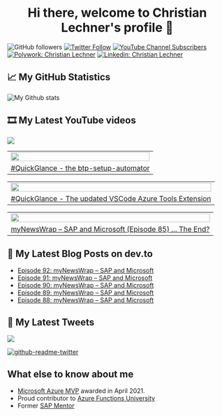 <h1 align="center">
 Hi there, welcome to Christian Lechner's profile 🤘
</h1>

![GitHub followers](https://img.shields.io/github/followers/lechnerc77?style=social)
[![Twitter Follow](https://img.shields.io/twitter/follow/lechnerc77?style=social&link=https://twitter.com/lechnerc77)](https://twitter.com/lechnerc77)
[![YouTube Channel Subscribers](https://img.shields.io/youtube/channel/subscribers/UCeaAZSNyP3MbyGe_1KKZADA?style=social&link=https://www.youtube.com/c/ChristianLechner77?sub_confirmation=1)](https://www.youtube.com/c/ChristianLechner77?sub_confirmation=1)
[![Polywork: Christian Lechner](https://img.shields.io/badge/Polywork-543DE0?style=flat-square&logo=polywork&logoColor=black&link=https://www.polywork.com/lechnerc77/)](https://www.polywork.com/lechnerc77)
[![Linkedin: Christian Lechner](https://img.shields.io/badge/-Christian%20Lechner-blue?style=flat-square&logo=Linkedin&logoColor=white&link=https://www.linkedin.com/in/christian-lechner-963b7017/)](https://www.linkedin.com/in/christian-lechner-963b7017/)

## 📈 My GitHub Statistics

![My Github stats](https://github-readme-stats.vercel.app/api?username=lechnerc77&show_icons=true&theme=gruvbox)

## 🎞 My Latest YouTube videos

<!-- Feed workflow - https://github.com/gautamkrishnar/blog-post-workflow -->

<div align="left">

[<img src="https://img.shields.io/badge/-Subscribe-red?style=for-the-badge&logo=youtube&logoColor=white"/>](https://www.youtube.com/c/ChristianLechner77?sub_confirmation=1)

</div>

<!-- YOUTUBE:START --><table><tr><td><a href="https://www.youtube.com/watch?v=BHBgQ45fgIk"><img width="100%" src="https://i.ytimg.com/vi/BHBgQ45fgIk/mqdefault.jpg"></a></td></tr><tr>
<td><a href="https://www.youtube.com/watch?v=BHBgQ45fgIk">#QuickGlance - the btp-setup-automator</a></td></tr></table><table><tr><td><a href="https://www.youtube.com/watch?v=kxqINSCjXHA"><img width="100%" src="https://i.ytimg.com/vi/kxqINSCjXHA/mqdefault.jpg"></a></td></tr><tr>
<td><a href="https://www.youtube.com/watch?v=kxqINSCjXHA">#QuickGlance - The updated VSCode Azure Tools Extension</a></td></tr></table><table><tr><td><a href="https://www.youtube.com/watch?v=QXD8M_tf-eA"><img width="100%" src="https://i.ytimg.com/vi/QXD8M_tf-eA/mqdefault.jpg"></a></td></tr><tr>
<td><a href="https://www.youtube.com/watch?v=QXD8M_tf-eA">myNewsWrap – SAP and Microsoft &lpar;Episode 85&rpar; ... The End?</a></td></tr></table><!-- YOUTUBE:END -->

## 📝 My Latest Blog Posts on dev.to

<!-- Feed workflow - https://github.com/gautamkrishnar/blog-post-workflow -->

<!-- BLOG-POST-LIST:START -->
- [Episode 92: myNewsWrap – SAP and Microsoft](https://dev.to/lechnerc77/episode-92-mynewswrap-sap-and-microsoft-n5b)
- [Episode 91: myNewsWrap – SAP and Microsoft](https://dev.to/lechnerc77/episode-91-mynewswrap-sap-and-microsoft-15ad)
- [Episode 90: myNewsWrap – SAP and Microsoft](https://dev.to/lechnerc77/episode-90-mynewswrap-sap-and-microsoft-1hha)
- [Episode 89: myNewsWrap – SAP and Microsoft](https://dev.to/lechnerc77/episode-89-mynewswrap-sap-and-microsoft-1f8h)
- [Episode 88: myNewsWrap – SAP and Microsoft](https://dev.to/lechnerc77/episode-88-mynewswrap-sap-and-microsoft-59ic)
<!-- BLOG-POST-LIST:END -->


## 📢 My Latest Tweets

[<img src="https://img.shields.io/badge/-Follow-blue?style=for-the-badge&logo=twitter&logoColor=white"/>](https://twitter.com/lechnerc77)

[![github-readme-twitter](https://github-readme-twitter.gazf.vercel.app/api?id=lechnerc77&layout=wide)](https://github.com/gazf/github-readme-twitter)

## What else to know about me

- [Microsoft Azure MVP](https://mvp.microsoft.com/en-us/PublicProfile/5004195?fullName=Christian%20Lechner) awarded in April 2021.
- Proud contributor to [Azure Functions University](https://github.com/marcduiker/azure-functions-university)
- Former [SAP Mentor](https://community.sap.com/programs/influencer-programs/mentors)
